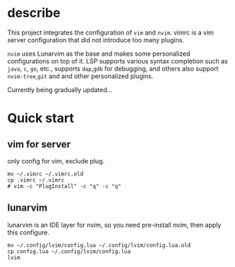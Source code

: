 # describe
This project integrates the configuration of `vim` and `nvim`. vimrc is a vim server configuration that did not introduce too many plugins.

`nvim` uses Lunarvim as the base and makes some personalized configurations on top of it. LSP supports various syntax completion such as `java`, `c`, `go`, etc., supports `dap`,`gdb` for debugging, and others also support `nvim-tree`,`git` and and other personalized plugins.

Currently being gradually updated...

# Quick start

## vim for server
only config for vim, exclude plug.

```shell
mv ~/.vimrc ~/.vimrc.old
cp .vimrc ~/.vimrc
# vim -c "PlugInstall" -c "q" -c "q"
```


## lunarvim 
lunarvim is an IDE layer for nvim, so you need pre-install nvim, then apply this configure.

```shell
mv ~/.config/lvim/config.lua ~/.config/lvim/config.lua.old
cp config.lua ~/.config/lvim/config.lua
lvim
```
